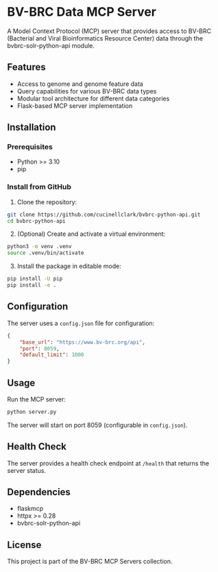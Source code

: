 # BV-BRC Data MCP Server

A Model Context Protocol (MCP) server that provides access to BV-BRC (Bacterial and Viral Bioinformatics Resource Center) data through the bvbrc-solr-python-api module.

## Features

- Access to genome and genome feature data
- Query capabilities for various BV-BRC data types
- Modular tool architecture for different data categories
- Flask-based MCP server implementation

## Installation

### Prerequisites

- Python >= 3.10
- pip

### Install from GitHub

1. Clone the repository:
```bash
git clone https://github.com/cucinellclark/bvbrc-python-api.git
cd bvbrc-python-api
```

2. (Optional) Create and activate a virtual environment:
```bash
python3 -m venv .venv
source .venv/bin/activate
```

3. Install the package in editable mode:
```bash
pip install -U pip
pip install -e .
```

## Configuration

The server uses a `config.json` file for configuration:

```json
{
    "base_url": "https://www.bv-brc.org/api",
    "port": 8059,
    "default_limit": 1000
}
```

## Usage

Run the MCP server:

```bash
python server.py
```

The server will start on port 8059 (configurable in `config.json`).

## Health Check

The server provides a health check endpoint at `/health` that returns the server status.

## Dependencies

- flaskmcp
- httpx >= 0.28
- bvbrc-solr-python-api

## License

This project is part of the BV-BRC MCP Servers collection.
